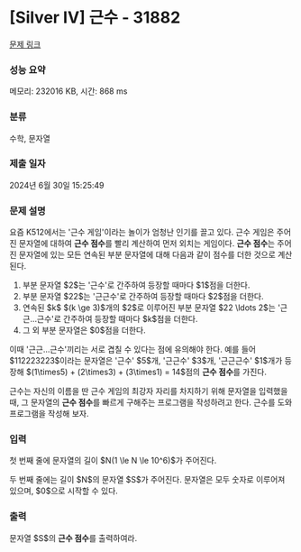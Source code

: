 # [Silver IV] 근수 - 31882 

[문제 링크](https://www.acmicpc.net/problem/31882) 

### 성능 요약

메모리: 232016 KB, 시간: 868 ms

### 분류

수학, 문자열

### 제출 일자

2024년 6월 30일 15:25:49

### 문제 설명

<p>요즘 K512에서는 '근수 게임'이라는 놀이가 엄청난 인기를 끌고 있다. 근수 게임은 주어진 문자열에 대하여 <strong>근수 점수</strong>를 빨리 계산하여 먼저 외치는 게임이다. <strong>근수 점수</strong>는 주어진 문자열에 있는 모든 연속된 부분 문자열에 대해 다음과 같이 점수를 더한 것으로 계산된다.</p>

<ol>
	<li>부분 문자열 $2$는 '근수'로 간주하여 등장할 때마다 $1$점을 더한다.</li>
	<li>부분 문자열 $22$는 '근근수'로 간주하여 등장할 때마다 $2$점을 더한다.</li>
	<li>연속된 $k$ $(k \ge 3)$개의 $2$로 이루어진 부분 문자열 $22 \ldots 2$는 '근근...근수'로 간주하여 등장할 때마다 $k$점을 더한다.</li>
	<li>그 외 부분 문자열은 $0$점을 더한다.</li>
</ol>

<p>이때 '근근...근수'끼리는 서로 겹칠 수 있다는 점에 유의해야 한다. 예를 들어 $112223223$이라는 문자열은 '근수' $5$개, '근근수' $3$개, '근근근수' $1$개가 등장해 $(1\times5) + (2\times3) + (3\times1) = 14$점의 <strong>근수 점수</strong>를 가진다.</p>

<p>근수는 자신의 이름을 딴 근수 게임의 최강자 자리를 차지하기 위해 문자열을 입력했을 때, 그 문자열의 <strong>근수 점수</strong>를 빠르게 구해주는 프로그램을 작성하려고 한다. 근수를 도와 프로그램을 작성해 보자.</p>

### 입력 

 <p>첫 번째 줄에 문자열의 길이 $N(1 \le N \le 10^6)$가 주어진다.</p>

<p>두 번째 줄에는 길이 $N$의 문자열 $S$가 주어진다. 문자열은 모두 숫자로 이루어져 있으며, $0$으로 시작할 수 있다.</p>

### 출력 

 <p>문자열 $S$의 <strong>근수 점수</strong>를 출력하여라.</p>

